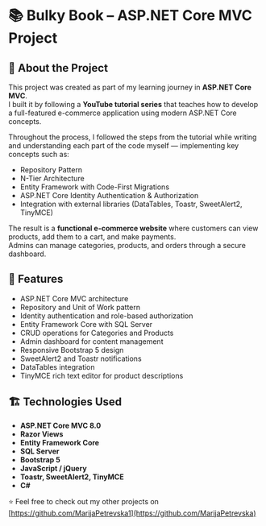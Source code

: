# 📚 Bulky Book – ASP.NET Core MVC Project

## 🧠 About the Project
This project was created as part of my learning journey in **ASP.NET Core MVC**.  
I built it by following a **YouTube tutorial series** that teaches how to develop a full-featured e-commerce application using modern ASP.NET Core concepts.  

Throughout the process, I followed the steps from the tutorial while writing and understanding each part of the code myself — implementing key concepts such as:
- Repository Pattern  
- N-Tier Architecture  
- Entity Framework with Code-First Migrations  
- ASP.NET Core Identity Authentication & Authorization  
- Integration with external libraries (DataTables, Toastr, SweetAlert2, TinyMCE)

The result is a **functional e-commerce website** where customers can view products, add them to a cart, and make payments.  
Admins can manage categories, products, and orders through a secure dashboard.

## 🚀 Features
- ASP.NET Core MVC architecture  
- Repository and Unit of Work pattern  
- Identity authentication and role-based authorization  
- Entity Framework Core with SQL Server  
- CRUD operations for Categories and Products  
- Admin dashboard for content management  
- Responsive Bootstrap 5 design  
- SweetAlert2 and Toastr notifications  
- DataTables integration  
- TinyMCE rich text editor for product descriptions  

## 🏗️ Technologies Used
- **ASP.NET Core MVC 8.0**
- **Razor Views**
- **Entity Framework Core**
- **SQL Server**
- **Bootstrap 5**
- **JavaScript / jQuery**
- **Toastr, SweetAlert2, TinyMCE**
- **C#**

⭐ Feel free to check out my other projects on [https://github.com/MarijaPetrevska1](https://github.com/MarijaPetrevska)

